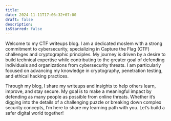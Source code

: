 ```yaml
---
title:
date: 2024-11-11T17:06:32+07:00
draft: false
description:
isStarred: false
---
```



Welcome to my CTF writeups blog. I am a dedicated moslem with a strong commitment to cybersecurity, specializing in Capture the Flag (CTF) challenges and cryptographic principles. My journey is driven by a desire to build technical expertise while contributing to the greater goal of defending individuals and organizations from cybersecurity threats. I am particularly focused on advancing my knowledge in cryptography, penetration testing, and ethical hacking practices.

Through my blog, I share my writeups and insights to help others learn, improve, and stay secure. My goal is to make a meaningful impact by defending as many people as possible from online threats. Whether it’s digging into the details of a challenging puzzle or breaking down complex security concepts, I’m here to share my learning path with you. Let’s build a safer digital world together!
